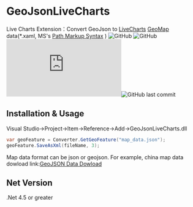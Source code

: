 # GeoJsonLiveCharts

Live Charts Extension：Convert GeoJson to [LiveCharts](https://github.com/Live-Charts/Live-Charts) [GeoMap](https://lvcharts.net/App/examples/v1/wf/GeoHeatMap) data(*.xaml, MS's [Path Markup Syntax](https://docs.microsoft.com/en-us/dotnet/framework/wpf/graphics-multimedia/path-markup-syntax) ) ![GitHub](https://img.shields.io/github/license/AeroYoung/GeoJsonLiveCharts) ![GitHub](https://img.shields.io/badge/language-C#-bule.svg)![Nuget](https://img.shields.io/nuget/v/Newtonsoft.Json?label=Newtonsoft.Json)![GitHub last commit](https://img.shields.io/github/last-commit/AeroYoung/GeoJsonLivecharts)

## Installation & Usage

Visual Studio->Project->Item->Reference->Add->GeoJsonLiveCharts.dll

```csharp
var geoFeature = Converter.GetGeoFeature("map_data.json");
geoFeature.SaveAsXml(fileName, 3);
```

Map data format can be json or geojson. For example, china map data dowload link:[GeoJSON Data Dowload](http://datav.aliyun.com/tools/atlas/#&lat=31.769817845138945&lng=104.29901249999999&zoom=4)

## Net Version

.Net 4.5 or greater





